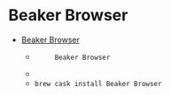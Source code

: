 # Beaker Browser
- [Beaker Browser](https://beakerbrowser.com/)
  -          Beaker Browser      
  - 
  - `brew cask install Beaker Browser`
